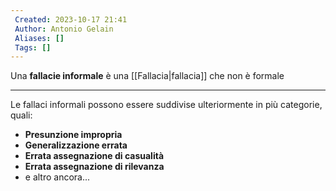 ```yaml
---
 Created: 2023-10-17 21:41
 Author: Antonio Gelain
 Aliases: []
 Tags: []
---
```


Una **fallacie informale** è una [[Fallacia|fallacia]] che non è formale

---

Le fallaci informali possono essere suddivise ulteriormente in più categorie, quali:
- **Presunzione impropria**
- **Generalizzazione errata**
- **Errata assegnazione di casualità**
- **Errata assegnazione di rilevanza**
- e altro ancora...